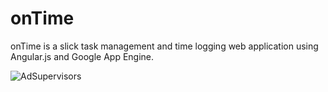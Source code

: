 onTime
======

onTime is a slick task management and time logging web application using Angular.js and Google App Engine.

![AdSupervisors](http://adsupervisors.appspot.com/timg/ag9zfmFkc3VwZXJ2aXNvcnNyNgsSDFVzZXJUcmFja2VycyIVMTEyNzUwMzU4MjM4NTg2NTc4Njg4DAsSB1RyYWNrZXIY4c4FDA.png)
